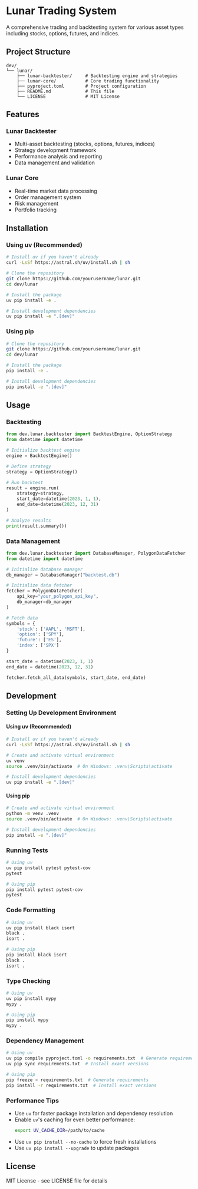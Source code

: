 # Lunar Trading System

A comprehensive trading and backtesting system for various asset types including stocks, options, futures, and indices.

## Project Structure

```
dev/
└── lunar/
    ├── lunar-backtester/     # Backtesting engine and strategies
    ├── lunar-core/           # Core trading functionality
    ├── pyproject.toml        # Project configuration
    ├── README.md             # This file
    └── LICENSE               # MIT License
```

## Features

### Lunar Backtester
- Multi-asset backtesting (stocks, options, futures, indices)
- Strategy development framework
- Performance analysis and reporting
- Data management and validation

### Lunar Core
- Real-time market data processing
- Order management system
- Risk management
- Portfolio tracking

## Installation

### Using uv (Recommended)
```bash
# Install uv if you haven't already
curl -LsSf https://astral.sh/uv/install.sh | sh

# Clone the repository
git clone https://github.com/yourusername/lunar.git
cd dev/lunar

# Install the package
uv pip install -e .

# Install development dependencies
uv pip install -e ".[dev]"
```

### Using pip
```bash
# Clone the repository
git clone https://github.com/yourusername/lunar.git
cd dev/lunar

# Install the package
pip install -e .

# Install development dependencies
pip install -e ".[dev]"
```

## Usage

### Backtesting
```python
from dev.lunar.backtester import BacktestEngine, OptionStrategy
from datetime import datetime

# Initialize backtest engine
engine = BacktestEngine()

# Define strategy
strategy = OptionStrategy()

# Run backtest
result = engine.run(
    strategy=strategy,
    start_date=datetime(2023, 1, 1),
    end_date=datetime(2023, 12, 31)
)

# Analyze results
print(result.summary())
```

### Data Management
```python
from dev.lunar.backtester import DatabaseManager, PolygonDataFetcher
from datetime import datetime

# Initialize database manager
db_manager = DatabaseManager("backtest.db")

# Initialize data fetcher
fetcher = PolygonDataFetcher(
    api_key="your_polygon_api_key",
    db_manager=db_manager
)

# Fetch data
symbols = {
    'stock': ['AAPL', 'MSFT'],
    'option': ['SPY'],
    'future': ['ES'],
    'index': ['SPX']
}

start_date = datetime(2023, 1, 1)
end_date = datetime(2023, 12, 31)

fetcher.fetch_all_data(symbols, start_date, end_date)
```

## Development

### Setting Up Development Environment

#### Using uv (Recommended)
```bash
# Install uv if you haven't already
curl -LsSf https://astral.sh/uv/install.sh | sh

# Create and activate virtual environment
uv venv
source .venv/bin/activate  # On Windows: .venv\Scripts\activate

# Install development dependencies
uv pip install -e ".[dev]"
```

#### Using pip
```bash
# Create and activate virtual environment
python -m venv .venv
source .venv/bin/activate  # On Windows: .venv\Scripts\activate

# Install development dependencies
pip install -e ".[dev]"
```

### Running Tests
```bash
# Using uv
uv pip install pytest pytest-cov
pytest

# Using pip
pip install pytest pytest-cov
pytest
```

### Code Formatting
```bash
# Using uv
uv pip install black isort
black .
isort .

# Using pip
pip install black isort
black .
isort .
```

### Type Checking
```bash
# Using uv
uv pip install mypy
mypy .

# Using pip
pip install mypy
mypy .
```

### Dependency Management
```bash
# Using uv
uv pip compile pyproject.toml -o requirements.txt  # Generate requirements
uv pip sync requirements.txt  # Install exact versions

# Using pip
pip freeze > requirements.txt  # Generate requirements
pip install -r requirements.txt  # Install exact versions
```

### Performance Tips
- Use `uv` for faster package installation and dependency resolution
- Enable `uv`'s caching for even better performance:
  ```bash
  export UV_CACHE_DIR=/path/to/cache
  ```
- Use `uv pip install --no-cache` to force fresh installations
- Use `uv pip install --upgrade` to update packages

## License

MIT License - see LICENSE file for details 